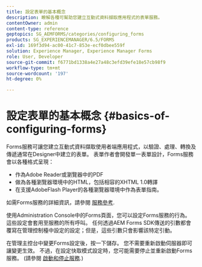 ```yaml
---
title: 設定表單的基本概念
description: 瞭解各種可幫助您建立互動式資料擷取應用程式的表單服務。
contentOwner: admin
content-type: reference
geptopics: SG_AEMFORMS/categories/configuring_forms
products: SG_EXPERIENCEMANAGER/6.5/FORMS
exl-id: 169f3d94-ac00-41c7-853e-ecf0dbee559f
solution: Experience Manager, Experience Manager Forms
role: User, Developer
source-git-commit: f6771bd1338a4e27a48c3efd39efe18e57cb98f9
workflow-type: tm+mt
source-wordcount: '197'
ht-degree: 0%

---
```


# 設定表單的基本概念 {#basics-of-configuring-forms}

Forms服務可讓您建立互動式資料擷取使用者端應用程式，以驗證、處理、轉換及傳遞通常在Designer中建立的表單。 表單作者會開發單一表單設計，Forms服務會以各種格式呈現：

* 作為Adobe Reader或瀏覽器中的PDF
* 做為各種瀏覽器環境中的HTML，包括相容的XHTML 1.0轉譯
* 在支援AdobeFlash Player的各種瀏覽器環境中作為表單指南。

如需Forms服務的詳細資訊，請參閱 [服務參考](https://www.adobe.com/go/learn_aemforms_services_63).

使用Administration Console中的Forms頁面，您可以設定Forms服務的行為。 這些設定會套用至服務的所有呼叫。 任何透過AEM Forms SDK傳送的引數都會覆寫在管理控制檯中設定的設定；但是，這些引數只會影響該特定引動。

在管理主控台中變更Forms設定後，按一下儲存。 您不需要重新啟動伺服器即可讓變更生效。 不過，在設定快取模式設定時，您可能需要停止並重新啟動Forms服務。 (請參閱 [啟動和停止服務](/help/forms/using/admin-help/starting-stopping-services.md#starting-and-stopping-services).)
